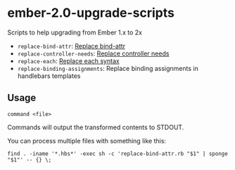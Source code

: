 # ember-2.0-upgrade-scripts

Scripts to help upgrading from Ember 1.x to 2x

- `replace-bind-attr`: [Replace bind-attr](https://www.emberjs.com/deprecations/v1.x/#toc_bind-attr)
- `replace-controller-needs`: [Replace controller needs](https://www.emberjs.com/deprecations/v1.x/#toc_controller-needs)
- `replace-each`: [Replace each syntax](https://www.emberjs.com/deprecations/v1.x/#toc_code-in-code-syntax-for-code-each-code)
- `replace-binding-assignments`: Replace binding assignments in handlebars templates

## Usage

```
command <file>
```

Commands will output the transformed contents to STDOUT.

You can process multiple files with something like this:

```
find . -iname '*.hbs*' -exec sh -c 'replace-bind-attr.rb "$1" | sponge "$1"' -- {} \;  
```
